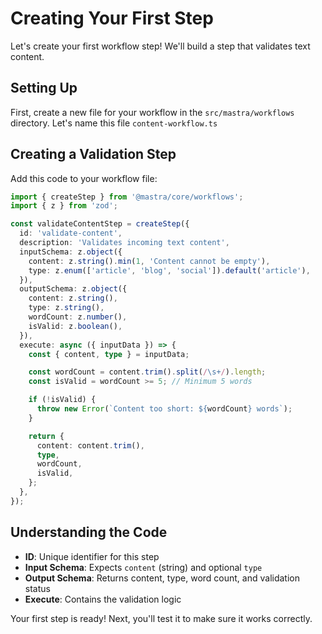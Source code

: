 # Creating Your First Step

Let's create your first workflow step! We'll build a step that validates text content.

## Setting Up

First, create a new file for your workflow in the `src/mastra/workflows` directory. Let's name this file `content-workflow.ts`

## Creating a Validation Step

Add this code to your workflow file:

```typescript
import { createStep } from '@mastra/core/workflows';
import { z } from 'zod';

const validateContentStep = createStep({
  id: 'validate-content',
  description: 'Validates incoming text content',
  inputSchema: z.object({
    content: z.string().min(1, 'Content cannot be empty'),
    type: z.enum(['article', 'blog', 'social']).default('article'),
  }),
  outputSchema: z.object({
    content: z.string(),
    type: z.string(),
    wordCount: z.number(),
    isValid: z.boolean(),
  }),
  execute: async ({ inputData }) => {
    const { content, type } = inputData;

    const wordCount = content.trim().split(/\s+/).length;
    const isValid = wordCount >= 5; // Minimum 5 words

    if (!isValid) {
      throw new Error(`Content too short: ${wordCount} words`);
    }

    return {
      content: content.trim(),
      type,
      wordCount,
      isValid,
    };
  },
});
```

## Understanding the Code

- **ID**: Unique identifier for this step
- **Input Schema**: Expects `content` (string) and optional `type`
- **Output Schema**: Returns content, type, word count, and validation status
- **Execute**: Contains the validation logic

Your first step is ready! Next, you'll test it to make sure it works correctly.
